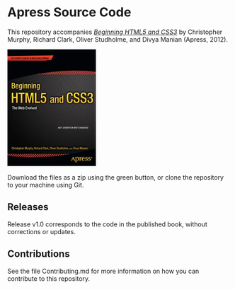 # Apress Source Code

This repository accompanies [*Beginning HTML5 and CSS3*](http://www.apress.com/9781430228745) by Christopher Murphy, Richard Clark, Oliver Studholme, and Divya Manian (Apress, 2012).

![Cover image](9781430228745.jpg)

Download the files as a zip using the green button, or clone the repository to your machine using Git.

## Releases

Release v1.0 corresponds to the code in the published book, without corrections or updates.

## Contributions

See the file Contributing.md for more information on how you can contribute to this repository.
